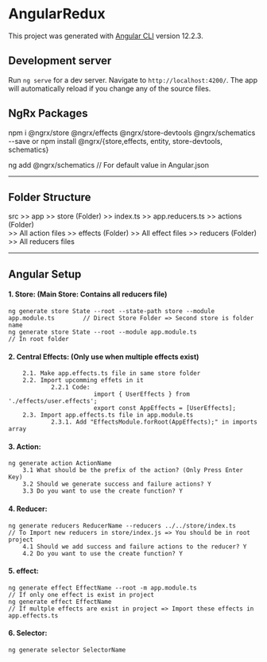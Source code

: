 # AngularRedux

This project was generated with [Angular CLI](https://github.com/angular/angular-cli) version 12.2.3.

## Development server

Run `ng serve` for a dev server. Navigate to `http://localhost:4200/`. The app will automatically reload if you change any of the source files.

## NgRx Packages 
npm i @ngrx/store @ngrx/effects @ngrx/store-devtools @ngrx/schematics --save
or
npm install @ngrx/{store,effects, entity, store-devtools, schematics}

ng add @ngrx/schematics                                                         // For default value in Angular.json
___________________________________________________________________________________________________________________________________________________________________


## Folder Structure
src >> app >> store (Folder) 
                    >> index.ts
                    >> app.reducers.ts 
                    >> actions (Folder)        
                        >> All action files
                    >> effects (Folder) 
                        >> All effect files
                    >> reducers (Folder) 
                        >> All reducers files
___________________________________________________________________________________________________________________________________________________________________


## Angular Setup 
#### 1. Store: (Main Store: Contains all reducers file)
    ng generate store State --root --state-path store --module app.module.ts        // Direct Store Folder => Second store is folder name
    ng generate store State --root --module app.module.ts                           // In root folder

#### 2. Central Effects: (Only use when multiple effects exist)
        2.1. Make app.effects.ts file in same store folder
        2.2. Import upcomming effets in it
                2.2.1 Code:
                            import { UserEffects } from './effects/user.effects';
                            export const AppEffects = [UserEffects];
        2.3. Import app.effects.ts file in app.module.ts 
                2.3.1. Add "EffectsModule.forRoot(AppEffects);" in imports array

#### 3. Action:
    ng generate action ActionName
        3.1 What should be the prefix of the action? (Only Press Enter Key)
        3.2 Should we generate success and failure actions? Y
        3.3 Do you want to use the create function? Y

#### 4. Reducer:
    ng generate reducers ReducerName --reducers ../../store/index.ts                 // To Import new reducers in store/index.js => You should be in root project
        4.1 Should we add success and failure actions to the reducer? Y
        4.2 Do you want to use the create function? Y

#### 5. effect:
    ng generate effect EffectName --root -m app.module.ts                            // If only one effect is exist in project
    ng generate effect EffectName                                                    // If multple effects are exist in project => Import these effects in app.effects.ts

#### 6. Selector:
    ng generate selector SelectorName
